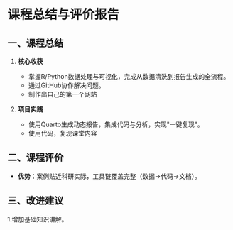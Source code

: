 # 课程总结与评价报告
## 一、课程总结  
1. **核心收获**  
   - 掌握R/Python数据处理与可视化，完成从数据清洗到报告生成的全流程。  
   - 通过GitHub协作解决问题。
   - 制作出自己的第一个网站

2. **项目实践**  
   - 使用Quarto生成动态报告，集成代码与分析，实现"一键复现"。  
   - 使用代码，复现课堂内容

## 二、课程评价  
- **优势**：案例贴近科研实际，工具链覆盖完整（数据→代码→文档）。    
## 三、改进建议  
1.增加基础知识讲解。  
 
